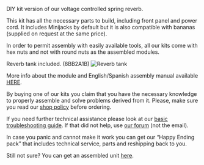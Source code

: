 DIY kit version of our voltage controlled spring reverb.

This kit has all the necessary parts to build, including front panel and power cord. It includes Minijacks by default but it is also compatible with bananas (supplied on request at the same price).

In order to permit assembly with easily available tools, all our kits come with hex nuts and not with round nuts as the assembled modules.

Reverb tank included. (8BB2A1B)
![Reverb tank](http://www.befaco.org/wp-content/uploads/2014/11/tanque-e1447520810896.png)

More info about the module and English/Spanish assembly manual available [HERE](http://www.befaco.org/en/spring-reverb/).

By buying one of our kits you claim that you have the necessary knowledge to properly assemble and solve problems derived from it. Please, make sure you read our [shop policy](http://www.befaco.org/en/politica-de-precios/) before ordering.

If you need further technical assistance please look at our [basic troubleshooting guide](http://www.befaco.org/en/trubleshooting-questions/). If that did not help, use [our forum](http://befaco.org/forum/phpBB3/index.php) (not the email).

In case you panic and cannot make it work you can get our “Happy Ending pack” that includes technical service, parts and reshipping back to you.

Still not sure? You can get an assembled unit [here](http://www.befaco.org/en/tienda/spring-reverb/).
